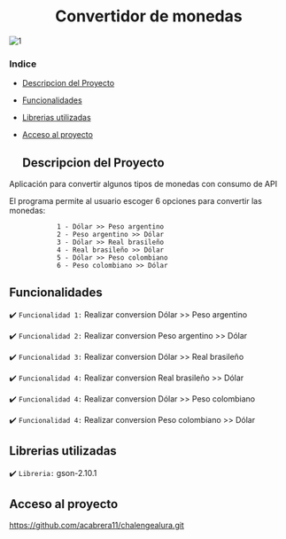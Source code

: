 <h1 align="center"> Convertidor de monedas </h1>

![1](https://github.com/acabrera11/chalengealura/assets/37312397/fd83e089-7add-4ff6-a006-d34e9e21f551)

### Indice

- [Descripcion del Proyecto](#descripcion-del-projecto)

- [Funcionalidades](#funcionalidades)

- [Librerias utilizadas](#librerias-utilizadas)

- [Acceso al proyecto](#acceso-al-proyecto)

  ## Descripcion del Proyecto 

<p align="justify">
 Aplicación para convertir algunos tipos de monedas con consumo de API

El programa permite al usuario escoger 6 opciones para convertir las monedas:

                1 - Dólar >> Peso argentino
                2 - Peso argentino >> Dólar
                3 - Dólar >> Real brasileño
                4 - Real brasileño >> Dólar
                5 - Dólar >> Peso colombiano
                6 - Peso colombiano >> Dólar
                
</p>

## Funcionalidades

:heavy_check_mark: `Funcionalidad 1:` Realizar conversion Dólar >> Peso argentino

:heavy_check_mark: `Funcionalidad 2:` Realizar conversion Peso argentino >> Dólar

:heavy_check_mark: `Funcionalidad 3:` Realizar conversion Dólar >> Real brasileño

:heavy_check_mark: `Funcionalidad 4:` Realizar conversion Real brasileño >> Dólar

:heavy_check_mark: `Funcionalidad 4:` Realizar conversion Dólar >> Peso colombiano

:heavy_check_mark: `Funcionalidad 4:` Realizar conversion Peso colombiano >> Dólar

## Librerias utilizadas

:heavy_check_mark: `Libreria:` gson-2.10.1

## Acceso al proyecto
https://github.com/acabrera11/chalengealura.git
